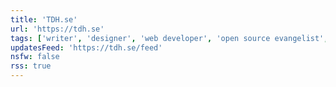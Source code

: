 ```yaml
---
title: 'TDH.se'
url: 'https://tdh.se'
tags: ['writer', 'designer', 'web developer', 'open source evangelist', 'entrepreneur']
updatesFeed: 'https://tdh.se/feed'
nsfw: false
rss: true
---
```

